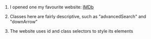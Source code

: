 1. I opened one my favourite website: [IMDb](http://www.imdb.com/)

2. Classes here are fairly descriptive, such as "advancedSearch" and "downArrow"

3. The website uses id and class selectors to style its elements